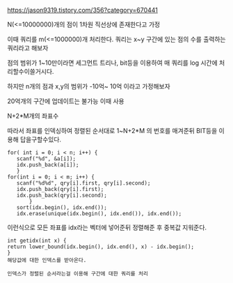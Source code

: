 https://jason9319.tistory.com/356?category=670441


N(<=10000000)개의 점이 1차원 직선상에 존재한다고 가정

이때 쿼리를 m(<=1000000)개 처리한다. 쿼리는 x~y 구간에 있는 점의 수를 출력하는 쿼리라고 해보자

점의 범위가 1~10만이라면 세그먼트 트리나, bit등을 이용하여 매 쿼리를 log 시간에 처리할수이쓸거시다.

하지만 n개의 점과 x,y의 범위가 -10억~ 10억 이라고 가정해보자

20억개의 구간에 업데이트는 불가능
이때 사용

N+2*M개의 좌표수

따라서 좌표를 인덱싱하여 정렬된 순서대로 1~N+2*M 의 번호를 매겨준뒤 BIT등을 이용해 답을구할수있다.

```
for( int i = 0; i < n; i++) {
   scanf("%d", &a[i]);
   idx.push_back(a[i]);
   }
for(int i = 0; i < m; i++) {
   scanf("%d%d", qry[i].first, qry[i].second);
   idx.push_back(qry[i].first);
   idx.push_back(qry[i].second);
       }
   sort(idx.begin(), idx.end());
   idx.erase(unique(idx.begin(), idx.end()), idx.end());
```

이런식으로 모든 좌표를 idx라는 벡터에 넣어준뒤 정렬해준 후 중복값 지워준다.
   
```
int getidx(int x) {
return lower_bound(idx.begin(), idx.end(), x) - idx.begin();
}
해당값에 대한 인덱스를 받아온다.

인덱스가 정렬된 순서라는걸 이용해 구간에 대한 쿼리를 처리
   
   

